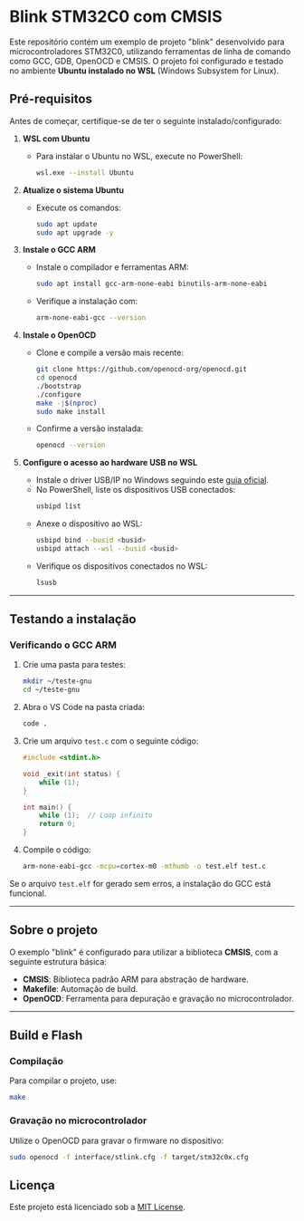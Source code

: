 # Blink STM32C0 com CMSIS

Este repositório contém um exemplo de projeto "blink" desenvolvido para microcontroladores STM32C0, utilizando ferramentas de linha de comando como GCC, GDB, OpenOCD e CMSIS. O projeto foi configurado e testado no ambiente **Ubuntu instalado no WSL** (Windows Subsystem for Linux).

## Pré-requisitos

Antes de começar, certifique-se de ter o seguinte instalado/configurado:

1. **WSL com Ubuntu**
   - Para instalar o Ubuntu no WSL, execute no PowerShell:
     ```bash
     wsl.exe --install Ubuntu
     ```

2. **Atualize o sistema Ubuntu**
   - Execute os comandos:
     ```bash
     sudo apt update
     sudo apt upgrade -y
     ```

3. **Instale o GCC ARM**
   - Instale o compilador e ferramentas ARM:
     ```bash
     sudo apt install gcc-arm-none-eabi binutils-arm-none-eabi
     ```
   - Verifique a instalação com:
     ```bash
     arm-none-eabi-gcc --version
     ```

4. **Instale o OpenOCD**
   - Clone e compile a versão mais recente:
     ```bash
     git clone https://github.com/openocd-org/openocd.git
     cd openocd
     ./bootstrap
     ./configure
     make -j$(nproc)
     sudo make install
     ```
   - Confirme a versão instalada:
     ```bash
     openocd --version
     ```

5. **Configure o acesso ao hardware USB no WSL**
   - Instale o driver USB/IP no Windows seguindo este [guia oficial](https://learn.microsoft.com/en-us/windows/wsl/connect-usb).
   - No PowerShell, liste os dispositivos USB conectados:
     ```bash
     usbipd list
     ```
   - Anexe o dispositivo ao WSL:
     ```bash
     usbipd bind --busid <busid>
     usbipd attach --wsl --busid <busid>
     ```
   - Verifique os dispositivos conectados no WSL:
     ```bash
     lsusb
     ```

---

## Testando a instalação

### Verificando o GCC ARM

1. Crie uma pasta para testes:
   ```bash
   mkdir ~/teste-gnu
   cd ~/teste-gnu
   ```
2. Abra o VS Code na pasta criada:
   ```bash
   code .
   ```
3. Crie um arquivo `test.c` com o seguinte código:
   ```c
   #include <stdint.h>

   void _exit(int status) {
       while (1);
   }

   int main() {
       while (1);  // Loop infinito
       return 0;
   }
   ```
4. Compile o código:
   ```bash
   arm-none-eabi-gcc -mcpu=cortex-m0 -mthumb -o test.elf test.c
   ```

Se o arquivo `test.elf` for gerado sem erros, a instalação do GCC está funcional.

---

## Sobre o projeto

O exemplo "blink" é configurado para utilizar a biblioteca **CMSIS**, com a seguinte estrutura básica:

- **CMSIS**: Biblioteca padrão ARM para abstração de hardware.
- **Makefile**: Automação de build.
- **OpenOCD**: Ferramenta para depuração e gravação no microcontrolador.

---

## Build e Flash

### Compilação
Para compilar o projeto, use:
```bash
make
```

### Gravação no microcontrolador
Utilize o OpenOCD para gravar o firmware no dispositivo:
```bash
sudo openocd -f interface/stlink.cfg -f target/stm32c0x.cfg
```

## Licença

Este projeto está licenciado sob a [MIT License](LICENSE).

